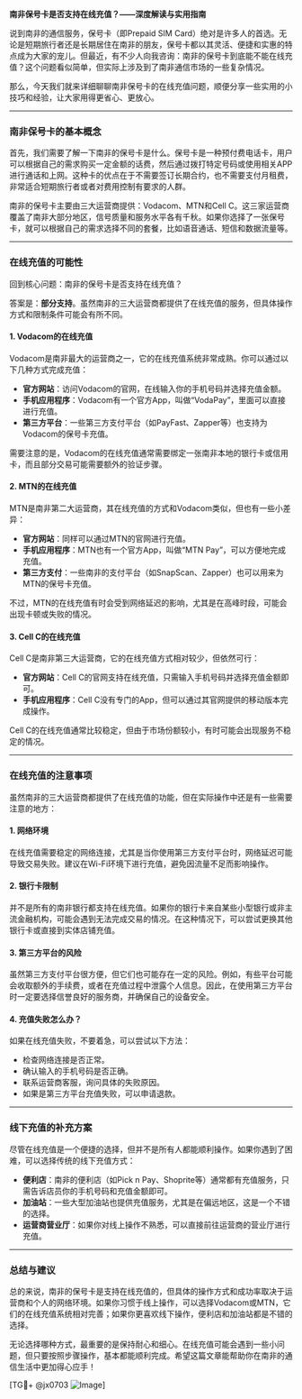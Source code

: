 **南非保号卡是否支持在线充值？——深度解读与实用指南**

说到南非的通信服务，保号卡（即Prepaid SIM Card）绝对是许多人的首选。无论是短期旅行者还是长期居住在南非的朋友，保号卡都以其灵活、便捷和实惠的特点成为大家的宠儿。但最近，有不少人向我咨询：南非的保号卡到底能不能在线充值？这个问题看似简单，但实际上涉及到了南非通信市场的一些复杂情况。

那么，今天我们就来详细聊聊南非保号卡的在线充值问题，顺便分享一些实用的小技巧和经验，让大家用得更省心、更放心。

---

### **南非保号卡的基本概念**

首先，我们需要了解一下南非的保号卡是什么。保号卡是一种预付费电话卡，用户可以根据自己的需求购买一定金额的话费，然后通过拨打特定号码或使用相关APP进行通话和上网。这种卡的优点在于不需要签订长期合约，也不需要支付月租费，非常适合短期旅行者或者对费用控制有要求的人群。

南非的保号卡主要由三大运营商提供：Vodacom、MTN和Cell C。这三家运营商覆盖了南非大部分地区，信号质量和服务水平各有千秋。如果你选择了一张保号卡，就可以根据自己的需求选择不同的套餐，比如语音通话、短信和数据流量等。

---

### **在线充值的可能性**

回到核心问题：南非的保号卡是否支持在线充值？

答案是：**部分支持**。虽然南非的三大运营商都提供了在线充值的服务，但具体操作方式和限制条件可能会有所不同。

#### **1. Vodacom的在线充值**
Vodacom是南非最大的运营商之一，它的在线充值系统非常成熟。你可以通过以下几种方式完成充值：
- **官方网站**：访问Vodacom的官网，在线输入你的手机号码并选择充值金额。
- **手机应用程序**：Vodacom有一个官方App，叫做“VodaPay”，里面可以直接进行充值。
- **第三方平台**：一些第三方支付平台（如PayFast、Zapper等）也支持为Vodacom的保号卡充值。

需要注意的是，Vodacom的在线充值通常需要绑定一张南非本地的银行卡或信用卡，而且部分交易可能需要额外的验证步骤。

#### **2. MTN的在线充值**
MTN是南非第二大运营商，其在线充值的方式和Vodacom类似，但也有一些小差异：
- **官方网站**：同样可以通过MTN的官网进行充值。
- **手机应用程序**：MTN也有一个官方App，叫做“MTN Pay”，可以方便地完成充值。
- **第三方支付**：一些南非的支付平台（如SnapScan、Zapper）也可以用来为MTN的保号卡充值。

不过，MTN的在线充值有时会受到网络延迟的影响，尤其是在高峰时段，可能会出现卡顿或失败的情况。

#### **3. Cell C的在线充值**
Cell C是南非第三大运营商，它的在线充值方式相对较少，但依然可行：
- **官方网站**：Cell C的官网支持在线充值，只需输入手机号码并选择充值金额即可。
- **手机应用程序**：Cell C没有专门的App，但可以通过其官网提供的移动版本完成操作。

Cell C的在线充值通常比较稳定，但由于市场份额较小，有时可能会出现服务不稳定的情况。

---

### **在线充值的注意事项**

虽然南非的三大运营商都提供了在线充值的功能，但在实际操作中还是有一些需要注意的地方：

#### **1. 网络环境**
在线充值需要稳定的网络连接，尤其是当你使用第三方支付平台时，网络延迟可能导致交易失败。建议在Wi-Fi环境下进行充值，避免因流量不足而影响操作。

#### **2. 银行卡限制**
并不是所有的南非银行都支持在线充值。如果你的银行卡来自某些小型银行或非主流金融机构，可能会遇到无法完成交易的情况。在这种情况下，可以尝试更换其他银行卡或直接到实体店铺充值。

#### **3. 第三方平台的风险**
虽然第三方支付平台很方便，但它们也可能存在一定的风险。例如，有些平台可能会收取额外的手续费，或者在充值过程中泄露个人信息。因此，在使用第三方平台时一定要选择信誉良好的服务商，并确保自己的设备安全。

#### **4. 充值失败怎么办？**
如果在线充值失败，不要着急，可以尝试以下方法：
- 检查网络连接是否正常。
- 确认输入的手机号码是否正确。
- 联系运营商客服，询问具体的失败原因。
- 如果是第三方平台充值失败，可以申请退款。

---

### **线下充值的补充方案**

尽管在线充值是一个便捷的选择，但并不是所有人都能顺利操作。如果你遇到了困难，可以选择传统的线下充值方式：
- **便利店**：南非的便利店（如Pick n Pay、Shoprite等）通常都有充值服务，只需告诉店员你的手机号码和充值金额即可。
- **加油站**：一些大型加油站也提供充值服务，尤其是在偏远地区，这是一个不错的选择。
- **运营商营业厅**：如果你对线上操作不熟悉，可以直接前往运营商的营业厅进行充值。

---

### **总结与建议**

总的来说，南非的保号卡是支持在线充值的，但具体的操作方式和成功率取决于运营商和个人的网络环境。如果你习惯于线上操作，可以选择Vodacom或MTN，它们的在线充值系统相对完善；如果你更喜欢线下操作，便利店和加油站都是不错的选择。

无论选择哪种方式，最重要的是保持耐心和细心。在线充值可能会遇到一些小问题，但只要按照步骤操作，基本都能顺利完成。希望这篇文章能帮助你在南非的通信生活中更加得心应手！

[TG💪+ @jx0703 ![Image](https://github.com/user-attachments/assets/dbca1d08-cadb-493c-b0ec-ad6f7a83f270)]